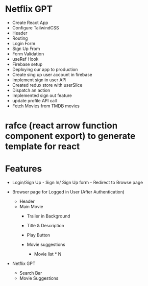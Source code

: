 # Netflix GPT

- Create React App
- Configure TailwindCSS
- Header
- Routing
- Login Form
- Sign Up From
- Form Validation
- useRef Hook
- Firebase setup
- Deploying our app to production
- Create sing up user account in firebase
- Implement sign in user API
- Created redux store with userSlice
- Dispatch an action
- Implemented sign out feature
- update profile API call
- Fetch Movies from TMDB movies

# rafce (react arrow function component export) to generate template for react 

# Features
- Login/Sign Up
        - Sign In/ Sign Up form
        - Redirect to Browse page
- Browser page for Logged in User (After Authentication)
    - Header
    - Main Movie
        - Trailer in Background
        - Title & Description
        - Play Button

        - Movie suggestions
            - Movie list * N
        

- Netflix GPT
    - Search Bar
    - Movie Suggestions
